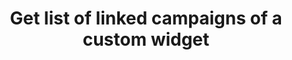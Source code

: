 ---
title: Get list of linked campaigns of a custom widget
excerpt: ''
api:
  file: api.json
  operationId: get-details-of-a-specific-custom-widget-copy
deprecated: false
hidden: false
metadata:
  title: ''
  description: ''
  robots: index
next:
  description: ''
---